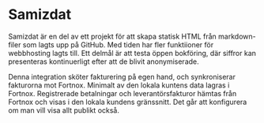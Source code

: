 [description]: # "Samizdat är en totallösning för webhosting och innehåller dessutom funktioner för fakturering och bokföring."
[keywords]: # "fakturering,bokföring,Fortnox,transparens"

# Samizdat

Samizdat är en del av ett projekt för att skapa statisk HTML från markdown-filer som lagts upp på GitHub.
Med tiden har fler funktiioner för webbhosting lagts till.
Ett delmål är att testa öppen bokföring, där siffror kan presenteras kontinuerligt efter att de blivit anonymiserade.

Denna integration sköter fakturering på egen hand, och synkroniserar fakturorna mot Fortnox.
Minimalt av den lokala kuntens data lagras i Fortnox.
Registrerade betalningar och leverantörsfakturor hämtas från Fortnox och visas i den lokala kundens gränssnitt.
Det går att konfigurera om man vill visa allt publikt också.
